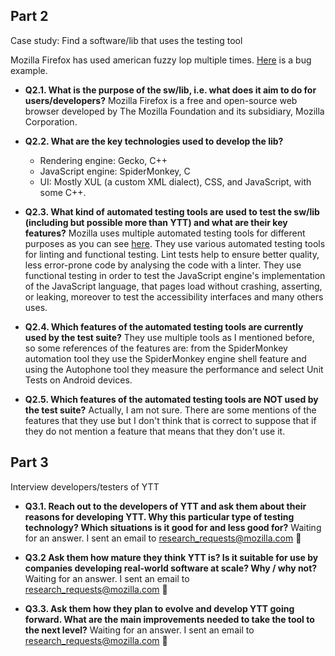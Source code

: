 ## Part 2 
Case study: Find a software/lib that uses the testing tool

Mozilla Firefox has used american fuzzy lop multiple times. [Here](https://bugzilla.mozilla.org/show_bug.cgi?id=1045977) is a bug example.

* **Q2.1. What is the purpose of the sw/lib, i.e. what does it aim to do for users/developers?** Mozilla Firefox is a free and open-source web browser developed by The Mozilla Foundation and its subsidiary, Mozilla Corporation. 

* **Q2.2. What are the key technologies used to develop the lib?** 
  - Rendering engine: Gecko, C++ 
  - JavaScript engine: SpiderMonkey, C 
  - UI: Mostly XUL (a custom XML dialect), CSS, and JavaScript, with some C++.

* **Q2.3. What kind of automated testing tools are used to test the sw/lib (including but possible more than YTT) and what are their key features?** Mozilla uses multiple automated testing tools for different purposes as you can see [here](https://developer.mozilla.org/en-US/docs/Mozilla/QA/Automated_testing). They use various automated testing tools for linting and functional testing. Lint tests help to ensure better quality, less error-prone code by analysing the code with a linter. They use functional testing in order to test the JavaScript engine's implementation of the JavaScript language, that pages load without crashing, asserting, or leaking, moreover to test the accessibility interfaces and many others uses.

* **Q2.4. Which features of the automated testing tools are currently used by the test suite?**
They use multiple tools as I mentioned before, so some references of the features are: from the SpiderMonkey automation tool they use the SpiderMonkey engine shell feature and using the Autophone tool they measure the performance and select Unit Tests on Android devices.

* **Q2.5. Which features of the automated testing tools are NOT used by the test suite?** Actually, I am not sure. There are some mentions of the features that they use but I don't think that is correct to suppose that if they do not mention a feature that means that they don't use it.

## Part 3 
Interview developers/testers of YTT

* **Q3.1. Reach out to the developers of YTT and ask them about their reasons for developing YTT. Why this particular type of testing technology? Which situations is it good for and less good for?** Waiting for an answer. I sent an email to research_requests@mozilla.com :email:

* **Q3.2 Ask them how mature they think YTT is? Is it suitable for use by companies developing real-world software at scale? Why / why not?** Waiting for an answer. I sent an email to research_requests@mozilla.com :email:

* **Q3.3. Ask them how they plan to evolve and develop YTT going forward. What are the main improvements needed to take the tool to the next level?** Waiting for an answer. I sent an email to research_requests@mozilla.com :email: